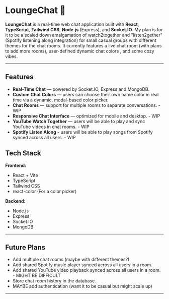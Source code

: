 # LoungeChat 🎉

**LoungeChat** is a real-time web chat application built with **React**, **TypeScript**, **Tailwind CSS**, **Node.js** (Express), and **Socket.IO**.
My plan is for it to be a scaled down amalgamation of watch2together and "listen2gether" (Spotify listening along integration) for small casual groups with different themes for the chat rooms.
It currently features a live chat room (with plans to add more rooms), user-defined dynamic chat colors , and some cozy vibes.

---

## Features

-  **Real-Time Chat** — powered by Socket.IO, Express and MongoDB.
-  **Custom Chat Colors** — users can choose their own name color in real time via a dynamic, modal-based color picker.
-  **Chat Rooms** — support for multiple rooms to separate conversations. - WIP
-  **Responsive Chat Interface** — optimized for mobile and desktop. - WIP
-  **YouTube Watch Together** — users will be able to play and sync YouTube videos in chat rooms. - WIP
-  **Spotify Listen Along** - users will be able to play songs from Spotify synced across all users. - WIP



## Tech Stack

**Frontend:**
- React + Vite
- TypeScript
- Tailwind CSS
- react-color (For a color picker)

**Backend:**
- Node.js
- Express
- Socket.IO
- MongoDB

---

## Future Plans
-  Add multiple chat rooms (maybe with different themes?)
-  Add shared Spotify music player synced across all users in a room.
-  Add shared YouTube video playback synced across all users in a room. - MIGHT BE DIFFICULT
-  Store chat room history in the database.
-  MAYBE add authentication (want it to be casual but might scale up)


---
